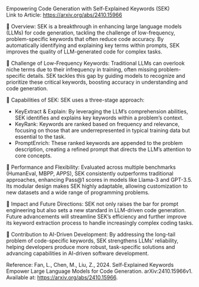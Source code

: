 Empowering Code Generation with Self-Explained Keywords (SEK)  
Link to Article: https://arxiv.org/abs/2410.15966

📍 Overview: SEK is a breakthrough in enhancing large language models (LLMs) for code generation, tackling the challenge of low-frequency, problem-specific keywords that often reduce code accuracy. By automatically identifying and explaining key terms within prompts, SEK improves the quality of LLM-generated code for complex tasks.

🔸 Challenge of Low-Frequency Keywords: Traditional LLMs can overlook niche terms due to their infrequency in training, often missing problem-specific details. SEK tackles this gap by guiding models to recognize and prioritize these critical keywords, boosting accuracy in understanding and code generation.

🔸 Capabilities of SEK: SEK uses a three-stage approach:

- KeyExtract & Explain: By leveraging the LLM’s comprehension abilities, SEK identifies and explains key keywords within a problem’s context.
- KeyRank: Keywords are ranked based on frequency and relevance, focusing on those that are underrepresented in typical training data but essential to the task.
- PromptEnrich: These ranked keywords are appended to the problem description, creating a refined prompt that directs the LLM’s attention to core concepts.

🔸 Performance and Flexibility: Evaluated across multiple benchmarks (HumanEval, MBPP, APPS), SEK consistently outperforms traditional approaches, enhancing Pass@1 scores in models like Llama-3 and GPT-3.5. Its modular design makes SEK highly adaptable, allowing customization to new datasets and a wide range of programming problems.

🔸 Impact and Future Directions: SEK not only raises the bar for prompt engineering but also sets a new standard in LLM-driven code generation. Future advancements will streamline SEK’s efficiency and further improve its keyword extraction process to handle increasingly complex coding tasks.

🔸 Contribution to AI-Driven Development: By addressing the long-tail problem of code-specific keywords, SEK strengthens LLMs' reliability, helping developers produce more robust, task-specific solutions and advancing capabilities in AI-driven software development.

Reference: Fan, L., Chen, M., Liu, Z., 2024. Self-Explained Keywords Empower Large Language Models for Code Generation. arXiv:2410.15966v1. Available at: https://arxiv.org/abs/2410.15966.